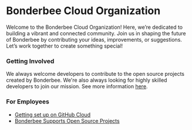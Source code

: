 # Bonderbee Cloud Organization

Welcome to the Bonderbee Cloud Organization! Here, we’re dedicated to building a vibrant and connected community. Join us in shaping the future of Bonderbee by contributing your ideas, improvements, or suggestions. Let’s work together to create something special!

### Getting Involved

We always welcome developers to contribute to the open source projects created by Bonderbee. We're also always looking for highly skilled developers to join our mission. See more information [here](https://corp.bonderbee.com).

### For Employees

- [Getting set up on GitHub Cloud](https://ego.bonderbee.com/github-cloud-setup)
- [Bonderbee Supports Open Source Projects](https://ego.bonderbee.com/osp)
